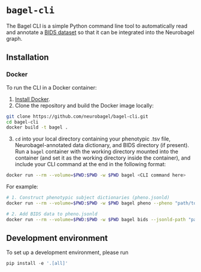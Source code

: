# `bagel-cli`

The Bagel CLI is a simple Python command line tool to automatically read and annotate a 
[BIDS dataset](https://bids-specification.readthedocs.io/en/stable/) 
so that it can be integrated into the Neurobagel graph.

## Installation
### Docker
To run the CLI in a Docker container:
1. [Install Docker](https://docs.docker.com/get-docker/).
2. Clone the repository and build the Docker image locally:
```bash
git clone https://github.com/neurobagel/bagel-cli.git
cd bagel-cli
docker build -t bagel .
```
3. `cd` into your local directory containing your phenotypic .tsv file, Neurobagel-annotated data dictionary, and BIDS directory (if present). Run a `bagel` container with the working directory mounted into the container (and set it as the working directory inside the container), and include your CLI command at the end in the following format:
```bash
docker run --rm --volume=$PWD:$PWD -w $PWD bagel <CLI command here>
```
For example:
```bash
# 1. Construct phenotypic subject dictionaries (pheno.jsonld)
docker run --rm --volume=$PWD:$PWD -w $PWD bagel pheno --pheno "path/to/tsv" --dictionary "path/to/annotated/json" --output "path/to/save/output" --name "dataset name"

# 2. Add BIDS data to pheno.jsonld
docker run --rm --volume=$PWD:$PWD -w $PWD bagel bids --jsonld-path "path/to/pheno.jsonld/from/step1" --bids-dir "path/to/bids/directory" --output "path/to/save/output"
```

## Development environment

To set up a development environment, please run
```python
pip install -e '.[all]'
```
